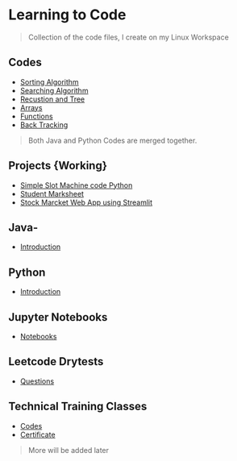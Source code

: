 # Learning to Code

> Collection of the code files, I create on my Linux Workspace

## Codes

- [Sorting Algorithm](Sorting)
- [Searching Algorithm](Searching)
- [Recustion and Tree](RecursionAndTree)
- [Arrays](Arrays)
- [Functions](Functions)
- [Back Tracking](BackTracking)

> Both Java and Python Codes are merged together.

## Projects {Working}

- [Simple Slot Machine code Python](Projects/SlotMachine.py)
- [Student Marksheet](OOPS/StudentMarkSheet.java)
- [Stock Marcket Web App using Streamlit](Projects/StockPriceWebApp.py)

## Java-

- [Introduction](HelloJava.java)

## Python

- [Introduction](HelloPython.py)

## Jupyter Notebooks

- [Notebooks](Jupyter_Notebooks)

## Leetcode Drytests

- [Questions](Leetcode)

## Technical Training Classes

- [Codes](Technical_Training)
- [Certificate](Certificates)

> More will be added later